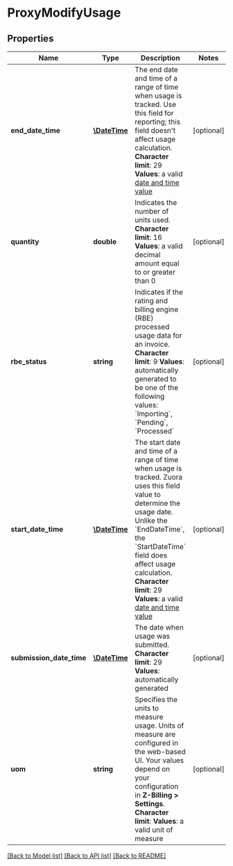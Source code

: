 # ProxyModifyUsage

## Properties
Name | Type | Description | Notes
------------ | ------------- | ------------- | -------------
**end_date_time** | [**\DateTime**](\DateTime.md) | The end date and time of a range of time when usage is tracked. Use this field for reporting; this field doesn&#39;t affect usage calculation. **Character limit**: 29 **Values**: a valid [date and time value](https://knowledgecenter.zuora.com/CB_Billing/WA_Dates_in_Zuora/A_Date_and_dateTime_Format) | [optional] 
**quantity** | **double** | Indicates the number of units used. **Character limit**: 16 **Values**: a valid decimal amount equal to or greater than 0 | [optional] 
**rbe_status** | **string** | Indicates if the rating and billing engine (RBE) processed usage data for an invoice. **Character limit**: 9 **Values**: automatically generated to be one of the following values: &#x60;Importing&#x60;, &#x60;Pending&#x60;, &#x60;Processed&#x60; | [optional] 
**start_date_time** | [**\DateTime**](\DateTime.md) | The start date and time of a range of time when usage is tracked. Zuora uses this field value to determine the usage date. Unlike the &#x60;EndDateTime&#x60;, the &#x60;StartDateTime&#x60; field does affect usage calculation. **Character limit**: 29 **Values**: a valid [date and time value](https://knowledgecenter.zuora.com/CB_Billing/WA_Dates_in_Zuora/A_Date_and_dateTime_Format) | [optional] 
**submission_date_time** | [**\DateTime**](\DateTime.md) | The date when usage was submitted. **Character limit**: 29 **Values**: automatically generated | [optional] 
**uom** | **string** | Specifies the units to measure usage. Units of measure are configured in the web-based UI. Your values depend on your configuration in **Z-Billing &gt; Settings**. **Character limit**: **Values**: a valid unit of measure | [optional] 

[[Back to Model list]](../README.md#documentation-for-models) [[Back to API list]](../README.md#documentation-for-api-endpoints) [[Back to README]](../README.md)


